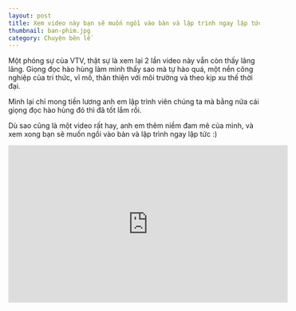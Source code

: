 ```yaml
---
layout: post
title: Xem video này bạn sẽ muốn ngồi vào bàn và lập trình ngay lập tức
thumbnail: ban-phim.jpg
category: Chuyện bên lề
---
```


Một phóng sự của VTV, thật sự là xem lại 2 lần video này vẫn còn thấy lâng lâng. Giọng đọc hào hùng làm mình thấy sao mà tự hào quá, một nền công nghiệp của tri thức, vĩ mô, thân thiện với môi trường và theo kịp xu thế thời đại.

Mình lại chỉ mong tiền lương anh em lập trình viên chúng ta mà bằng nửa cái giọng đọc hào hùng đó thì đã tốt lắm rồi.

Dù sao cũng là một video rất hay, anh em thêm niềm đam mê của mình, và xem xong bạn sẽ muốn ngồi vào bàn và lập trình ngay lập tức :)

<div class="youtube">
<iframe width="560" height="315" src="https://www.youtube.com/embed/l20zRw7IYX8" frameborder="0" allowfullscreen></iframe>
</div>